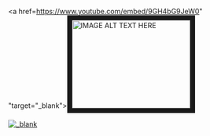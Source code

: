<a href=https://www.youtube.com/embed/9GH4bG9JeW0" "target="_blank"><img src="https://www.youtube.com/embed/9GH4bG9JeW0.jpg" alt ="IMAGE ALT TEXT HERE" width="240" height="180" border="10" /></a>

[![_blank](http://img.youtube.com/vi/9GH4bG9JeW0.jpg)](http://www.youtube.com/watch?v=9GH4bG9JeW0)
